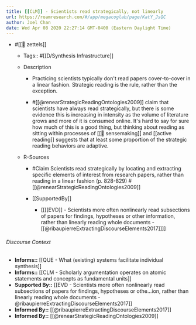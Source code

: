 ```yaml
---
title: [[CLM]] - Scientists read strategically, not linearly
url: https://roamresearch.com/#/app/megacoglab/page/KatY_JsQC
author: Joel Chan
date: Wed Apr 08 2020 22:27:14 GMT-0400 (Eastern Daylight Time)
---
```


- #[[🌲 zettels]]

    - Tags:: #[[D/Synthesis Infrastructure]]

    - Description

        - Practicing scientists typically don't read papers cover-to-cover in a linear fashion. Strategic reading is the rule, rather than the exception.

        - #[[@renearStrategicReadingOntologies2009]] claim that scientists have always read strategically, but there is some evidence this is increasing in intensity as the volume of literature grows and more of it is consumed online. It's hard to say for sure how much of this is a good thing, but thinking about reading as sitting within processes of [[🧱 sensemaking]] and [[active reading]] suggests that at least some proportion of the strategic reading behaviors are adaptive.

    - R-Sources

        - #Claim Scientists read strategically by locating and extracting specific elements of interest from research papers, rather than reading in a linear fashion (p. 828-829) #[[@renearStrategicReadingOntologies2009]]

        - [[SupportedBy]]

            - [[[[EVD]] - Scientists more often nonlinearly read subsections of papers for findings, hypotheses or other information, rather than linearly reading whole documents - [[@ribaupierreExtractingDiscourseElements2017]]]]

###### Discourse Context

- **Informs::** [[QUE - What (existing) systems facilitate individual synthesis]]
- **Informs::** [[CLM - Scholarly argumentation operates on atomic statements and concepts as fundamental units]]
- **Supported By::** [[EVD - Scientists more often nonlinearly read subsections of papers for findings, hypotheses or othe...ion, rather than linearly reading whole documents - @ribaupierreExtractingDiscourseElements2017]]
- **Informed By::** [[@ribaupierreExtractingDiscourseElements2017]]
- **Informed By::** [[@renearStrategicReadingOntologies2009]]

